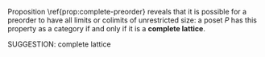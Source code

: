 Proposition \ref{prop:complete-preorder} reveals that it is possible for a preorder to have all limits or colimits of unrestricted size: a  poset $P$ has this property as a category if and only if it is a **complete lattice**.

SUGGESTION: complete lattice